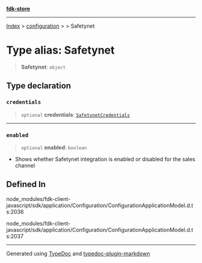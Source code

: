 [**fdk-store**](../../../README.md)
***

[Index](../../../API.md) > [configuration](../../README.md) > [<internal>](../README.md) > Safetynet

# Type alias: Safetynet

> **Safetynet**: `object`

## Type declaration

### `credentials`

> `optional` **credentials**: [`SafetynetCredentials`](type-alias.SafetynetCredentials.md)

***

### `enabled`

> `optional` **enabled**: `boolean`

- Shows whether Safetynet integration is
enabled or disabled for the sales channel

## Defined In

node\_modules/fdk-client-javascript/sdk/application/Configuration/ConfigurationApplicationModel.d.ts:2036

node\_modules/fdk-client-javascript/sdk/application/Configuration/ConfigurationApplicationModel.d.ts:2037

***
Generated using [TypeDoc](https://typedoc.org/) and [typedoc-plugin-markdown](https://www.npmjs.com/package/typedoc-plugin-markdown)
